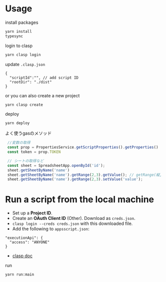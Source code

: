 # Usage

install packages
```bash
yarn install
typesync
```

login to clasp
```bash
yarn clasp login
```

update `.clasp.json`
```
{
  "scriptId":"", // add script ID
  "rootDir": "./dist"
}
```

or you can also create a new project
```bash
yarn clasp create
```

deploy
```bash
yarn deploy
```

よく使うgasのメソッド
```js
 //変数の取得
 const prop = PropertiesService.getScriptProperties().getProperties()
 const token = prop.TOKEN

 // シートの取得など
 const sheet = SpreadsheetApp.openById('id');
 sheet.getSheetByName('name')
 sheet.getSheetByName('name').getRange(2,3).getValue(); // getRange(縦, 横)
 sheet.getSheetByName('name').getRange(2,3).setValue('value');
```

# Run a script from the local machine


- Set up a **Project ID**.
- Create an **OAuth Client ID** (Other). Download as `creds.json`.
- `clasp login --creds creds.json` with this downloaded file. 
- Add the following to `appsscript.json`:
```
"executionApi": {
  "access": "ANYONE"
}
```

- [clasp doc](https://github.com/google/clasp/blob/master/docs/run.md)  

run
```bash
yarn run:main
```

